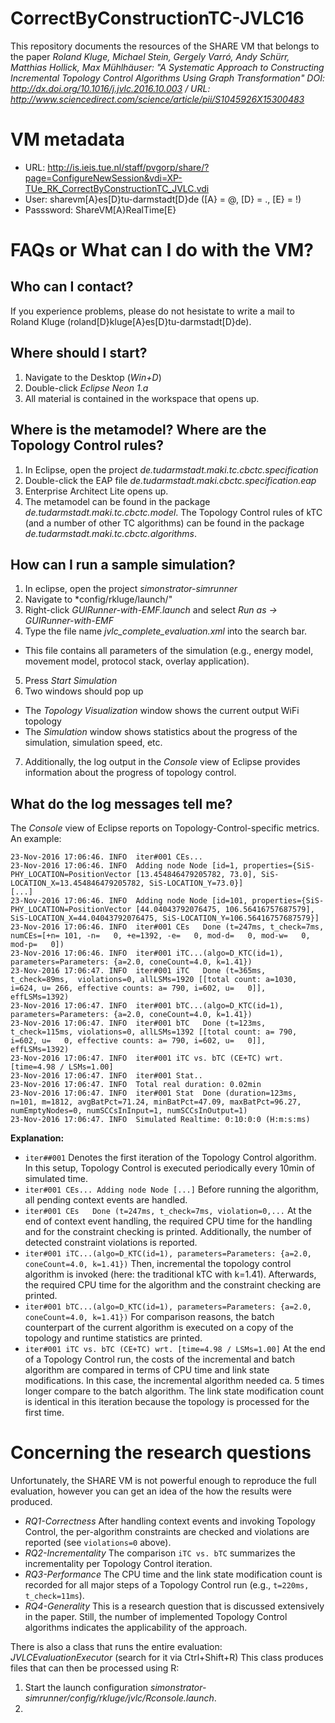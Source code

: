 # CorrectByConstructionTC-JVLC16
This repository documents the resources of the SHARE VM that belongs to the paper *Roland Kluge, Michael Stein, Gergely Varró, Andy Schürr, Matthias Hollick, Max Mühlhäuser: "A Systematic Approach to Constructing Incremental Topology Control Algorithms Using Graph Transformation" DOI: http://dx.doi.org/10.1016/j.jvlc.2016.10.003 / URL: http://www.sciencedirect.com/science/article/pii/S1045926X15300483*

# VM metadata

* URL: http://is.ieis.tue.nl/staff/pvgorp/share/?page=ConfigureNewSession&vdi=XP-TUe_RK_CorrectByConstructionTC_JVLC.vdi
* User: sharevm[A}es[D}tu-darmstadt[D}de ([A} = @, [D} = ., [E} = !)
* Passsword: ShareVM[A}RealTime[E}

# FAQs or What can I do with the VM?

## Who can I contact?

If you experience problems, please do not hesistate to write a mail to Roland Kluge (roland[D}kluge[A}es[D}tu-darmstadt[D}de).

## Where should I start?

1. Navigate to the Desktop (*Win+D*)
2. Double-click *Eclipse Neon 1.a*
3. All material is contained in the workspace that opens up.

## Where is the metamodel? Where are the Topology Control rules?

1. In Eclipse, open the project *de.tudarmstadt.maki.tc.cbctc.specification*
2. Double-click the EAP file *de.tudarmstadt.maki.cbctc.specification.eap*
3. Enterprise Architect Lite opens up.
3. The metamodel can be found in the package *de.tudarmstadt.maki.tc.cbctc.model*. 
The Topology Control rules of kTC (and a number of other TC algorithms) can be found in the package *de.tudarmstadt.maki.tc.cbctc.algorithms*.

## How can I run a sample simulation?

1. In eclipse, open the project *simonstrator-simrunner*
2. Navigate to *config/rkluge/launch/"
3. Right-click *GUIRunner-with-EMF.launch* and select *Run as -> GUIRunner-with-EMF*
4. Type the file name *jvlc_complete_evaluation.xml* into the search bar.
 * This file contains all parameters of the simulation (e.g., energy model, movement model, protocol stack, overlay application).
5. Press *Start Simulation*
6. Two windows should pop up
 * The *Topology Visualization* window shows the current output WiFi topology 
 * The *Simulation* window shows statistics about the progress of the simulation, simulation speed, etc.
7. Additionally, the log output in the *Console* view of Eclipse provides information about the progress of topology control.

## What do the log messages tell me?
The *Console* view of Eclipse reports on Topology-Control-specific metrics.
An example:
```
23-Nov-2016 17:06:46. INFO 	iter#001 CEs...
23-Nov-2016 17:06:46. INFO 	Adding node Node [id=1, properties={SiS-PHY_LOCATION=PositionVector [13.454846479205782, 73.0], SiS-LOCATION_X=13.454846479205782, SiS-LOCATION_Y=73.0}]
[...]
23-Nov-2016 17:06:46. INFO 	Adding node Node [id=101, properties={SiS-PHY_LOCATION=PositionVector [44.04043792076475, 106.56416757687579], SiS-LOCATION_X=44.04043792076475, SiS-LOCATION_Y=106.56416757687579}]
23-Nov-2016 17:06:46. INFO 	iter#001 CEs   Done (t=247ms, t_check=7ms, numCEs=[+n= 101, -n=   0, +e=1392, -e=   0, mod-d=   0, mod-w=   0, mod-p=   0])
23-Nov-2016 17:06:46. INFO 	iter#001 iTC...(algo=D_KTC(id=1), parameters=Parameters: {a=2.0, coneCount=4.0, k=1.41})
23-Nov-2016 17:06:47. INFO 	iter#001 iTC   Done (t=365ms,  t_check=89ms,  violations=0, allLSMs=1920 [[total count: a=1030, i=624, u= 266, effective counts: a= 790, i=602, u=   0]], effLSMs=1392)
23-Nov-2016 17:06:47. INFO 	iter#001 bTC...(algo=D_KTC(id=1), parameters=Parameters: {a=2.0, coneCount=4.0, k=1.41})
23-Nov-2016 17:06:47. INFO 	iter#001 bTC   Done (t=123ms,  t_check=115ms, violations=0, allLSMs=1392 [[total count: a= 790, i=602, u=   0, effective counts: a= 790, i=602, u=   0]], effLSMs=1392)
23-Nov-2016 17:06:47. INFO 	iter#001 iTC vs. bTC (CE+TC) wrt. [time=4.98 / LSMs=1.00]
23-Nov-2016 17:06:47. INFO 	iter#001 Stat..
23-Nov-2016 17:06:47. INFO 	Total real duration: 0.02min
23-Nov-2016 17:06:47. INFO 	iter#001 Stat  Done (duration=123ms, n=101, m=1812, avgBatPct=71.24, minBatPct=47.09, maxBatPct=96.27, numEmptyNodes=0, numSCCsInInput=1, numSCCsInOutput=1)
23-Nov-2016 17:06:47. INFO 	Simulated Realtime: 0:10:0:0 (H:m:s:ms)
```

**Explanation:**
* ```iter##001``` Denotes the first iteration of the Topology Control algorithm. In this setup, Topology Control is executed periodically every 10min of simulated time.
* ```iter#001 CEs... Adding node Node [...]``` Before running the algorithm, all pending context events are handled.
* ```iter#001 CEs   Done (t=247ms, t_check=7ms, violation=0,...``` At the end of context event handling, the required CPU time for the handling and for the constraint checking is printed. Additionally, the number of detected constraint violations is reported.
* ```iter#001 iTC...(algo=D_KTC(id=1), parameters=Parameters: {a=2.0, coneCount=4.0, k=1.41})``` Then, incremental the topology control algorithm is invoked (here: the traditional kTC with k=1.41). Afterwards, the required CPU time for the algorithm and the constraint checking are printed.
* ```iter#001 bTC...(algo=D_KTC(id=1), parameters=Parameters: {a=2.0, coneCount=4.0, k=1.41})``` For comparison reasons, the batch counterpart of the current algorithm is executed on a copy of the topology and runtime statistics are printed.
* ```iter#001 iTC vs. bTC (CE+TC) wrt. [time=4.98 / LSMs=1.00]``` At the end of a Topology Control run, the costs of the incremental and batch algorithm are compared in terms of CPU time and link state modifications. In this case, the incremental algorithm needed ca. 5 times longer compare to the batch algorithm. The link state modification count is identical in this iteration because the topology is processed for the first time.

# Concerning the research questions

Unfortunately, the SHARE VM is not powerful enough to reproduce the full evaluation, however you can get an idea of the how the results were produced.

* *RQ1-Correctness* After handling context events and invoking Topology Control, the per-algorithm constraints are checked and violations are reported (see ```violations=0``` above).
* *RQ2-Incrementality* The comparison ```iTC vs. bTC``` summarizes the incrementality per Topology Control iteration.
* *RQ3-Performance* The CPU time and the link state modification count is recorded for all major steps of a Topology Control run (e.g., ```t=220ms, t_check=11ms```).
* *RQ4-Generality* This is a research question that is discussed extensively in the paper. Still, the number of implemented Topology Control algorithms indicates the applicability of the approach.

There is also a class that runs the entire evaluation: *JVLCEvaluationExecutor* (search for it via Ctrl+Shift+R)
This class produces files that can then be processed using R:
1. Start the launch configuration *simonstrator-simrunner/config/rkluge/jvlc/Rconsole.launch*.
2. 





